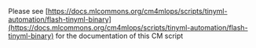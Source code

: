 Please see [https://docs.mlcommons.org/cm4mlops/scripts/tinyml-automation/flash-tinyml-binary](https://docs.mlcommons.org/cm4mlops/scripts/tinyml-automation/flash-tinyml-binary) for the documentation of this CM script
